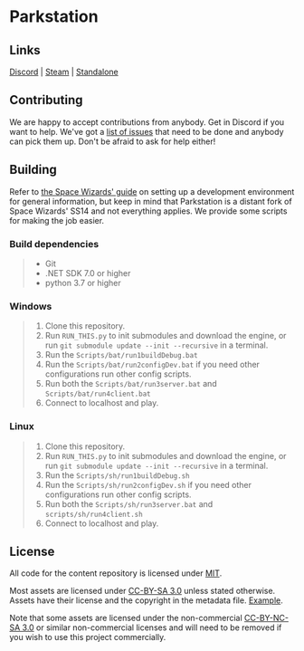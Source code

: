 # Parkstation

## Links

[Discord](https://discord.gg/49KeKwXc8g) | [Steam](https://store.steampowered.com/app/2585480/Space_Station_Multiverse/) | [Standalone](https://spacestationmultiverse.com/downloads/)

## Contributing

We are happy to accept contributions from anybody. Get in Discord if you want to help. We've got a [list of issues](https://github.com/orgs/Park-Station/projects/1/views/1) that need to be done and anybody can pick them up. Don't be afraid to ask for help either!

## Building

Refer to [the Space Wizards' guide](https://docs.spacestation14.com/en/general-development/setup/setting-up-a-development-environment.html) on setting up a development environment for general information, but keep in mind that Parkstation is a distant fork of Space Wizards' SS14 and not everything applies. We provide some scripts for making the job easier.

### Build dependencies

> - Git
> - .NET SDK 7.0 or higher
> - python 3.7 or higher


### Windows

> 1. Clone this repository.
> 2. Run `RUN_THIS.py` to init submodules and download the engine, or run `git submodule update --init --recursive` in a terminal.
> 3. Run the `Scripts/bat/run1buildDebug.bat`
> 4. Run the `Scripts/bat/run2configDev.bat` if you need other configurations run other config scripts.
> 5. Run both the `Scripts/bat/run3server.bat` and `Scripts/bat/run4client.bat`
> 6. Connect to localhost and play.

### Linux

> 1. Clone this repository.
> 2. Run `RUN_THIS.py` to init submodules and download the engine, or run `git submodule update --init --recursive` in a terminal.
> 3. Run the `Scripts/sh/run1buildDebug.sh`
> 4. Run the `Scripts/sh/run2configDev.sh` if you need other configurations run other config scripts.
> 5. Run both the `Scripts/sh/run3server.bat` and `scripts/sh/run4client.sh`
> 6. Connect to localhost and play.

## License

All code for the content repository is licensed under [MIT](https://github.com/Simple-Station/Parkstation-Friendly-Chainsaw/blob/master/LICENSE.TXT).

Most assets are licensed under [CC-BY-SA 3.0](https://creativecommons.org/licenses/by-sa/3.0/) unless stated otherwise. Assets have their license and the copyright in the metadata file. [Example](https://github.com/Simple-Station/Parkstation-Friendly-Chainsaw/blob/master/Resources/Textures/Objects/Tools/crowbar.rsi/meta.json).

Note that some assets are licensed under the non-commercial [CC-BY-NC-SA 3.0](https://creativecommons.org/licenses/by-nc-sa/3.0/) or similar non-commercial licenses and will need to be removed if you wish to use this project commercially.
